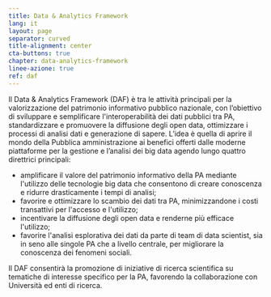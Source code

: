 ```yaml
---
title: Data & Analytics Framework
lang: it
layout: page
separator: curved
title-alignment: center
cta-buttons: true
chapter: data-analytics-framework
linee-azione: true
ref: daf
---
```

Il Data & Analytics Framework (DAF) è tra le attività principali per la valorizzazione del patrimonio informativo pubblico nazionale, con l’obiettivo di sviluppare e semplificare l'interoperabilità dei dati pubblici tra PA, standardizzare e promuovere la diffusione degli open data, ottimizzare i processi di analisi dati e generazione di sapere. L’idea è quella di aprire il mondo della Pubblica amministrazione ai benefici offerti dalle moderne piattaforme per la gestione e l’analisi dei big data agendo lungo quattro direttrici principali:
- amplificare il valore del patrimonio informativo della PA mediante l'utilizzo delle tecnologie big data che consentono di creare conoscenza e ridurre drasticamente i tempi di analisi;
- favorire e ottimizzare lo scambio dei dati tra PA, minimizzandone i costi transattivi per l'accesso e l'utilizzo;
- incentivare la diffusione degli open data e renderne più efficace l'utilizzo;
- favorire l'analisi esplorativa dei dati da parte di team di data scientist, sia in seno alle singole PA che a livello centrale, per migliorare la conoscenza dei fenomeni sociali.

Il DAF consentirà la promozione di iniziative di ricerca scientifica su tematiche di interesse specifico per la PA, favorendo la collaborazione con Università ed enti di ricerca.
